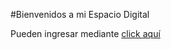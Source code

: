 #Bienvenidos a mi Espacio Digital

Pueden ingresar mediante [click aquí](https://dfer07.github.io/Dfer07.github.io./)

